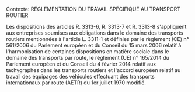 Contexte: RÉGLEMENTATION DU TRAVAIL SPÉCIFIQUE AU TRANSPORT ROUTIER

Les dispositions des articles R. 3313-6, R. 3313-7 et R. 3313-8 s'appliquent aux entreprises soumises aux obligations dans le domaine des transports routiers mentionnées à l'article L. 3311-1 et définies par le règlement (CE) n° 561/2006 du Parlement européen et du Conseil du 15 mars 2006 relatif à l'harmonisation de certaines dispositions en matière sociale dans le domaine des transports par route, le règlement (UE) n° 165/2014 du Parlement européen et du Conseil du 4 février 2014 relatif aux tachygraphes dans les transports routiers et l'accord européen relatif au travail des équipages des véhicules effectuant des transports internationaux par route (AETR) du 1er juillet 1970 modifié.